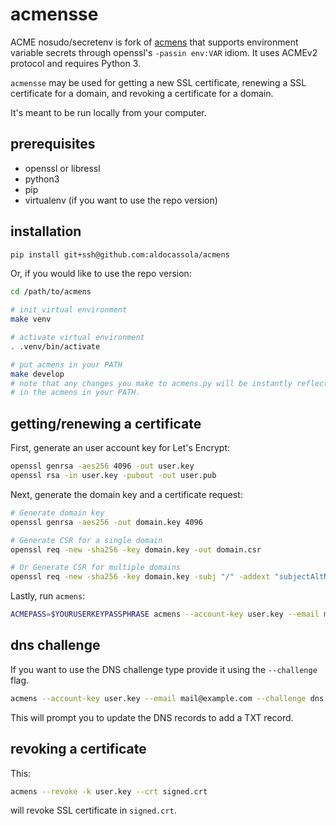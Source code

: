 # acmensse

ACME nosudo/secretenv is fork of [acmens][] that supports environment variable secrets
through openssl's `-passin env:VAR` idiom.
It uses ACMEv2 protocol and requires Python 3.

[acmens]: https://github.com/r5d/acmens

`acmensse` may be used for getting a new SSL certificate, renewing a SSL
certificate for a domain, and revoking a certificate for a domain.

It's meant to be run locally from your computer.

## prerequisites

* openssl or libressl
* python3
* pip
* virtualenv (if you want to use the repo version)

## installation

```sh
pip install git+ssh@github.com:aldocassola/acmens
```

Or, if you would like to use the repo version:

```sh
cd /path/to/acmens

# init virtual environment
make venv

# activate virtual environment
. .venv/bin/activate

# put acmens in your PATH
make develop
# note that any changes you make to acmens.py will be instantly reflected
# in the acmens in your PATH.
```

## getting/renewing a certificate

First, generate an user account key for Let's Encrypt:

```sh
openssl genrsa -aes256 4096 -out user.key
openssl rsa -in user.key -pubout -out user.pub
```

Next, generate the domain key and a certificate request:

```sh
# Generate domain key
openssl genrsa -aes256 -out domain.key 4096

# Generate CSR for a single domain
openssl req -new -sha256 -key domain.key -out domain.csr

# Or Generate CSR for multiple domains
openssl req -new -sha256 -key domain.key -subj "/" -addext "subjectAltName = DNS:example.com, DNS:www.example.com" -out domain.csr
```

Lastly, run `acmens`:

```sh
ACMEPASS=$YOURUSERKEYPASSPHRASE acmens --account-key user.key --email mail@example.com --csr domain.csr -out signed.crt
```
## dns challenge

If you want to use the DNS challenge type provide it using the `--challenge` flag.

```sh
acmens --account-key user.key --email mail@example.com --challenge dns --csr domain.csr -out signed.crt
```

This will prompt you to update the DNS records to add a TXT record.

## revoking a certificate

This:

```sh
acmens --revoke -k user.key --crt signed.crt
```

will revoke SSL certificate in `signed.crt`.
